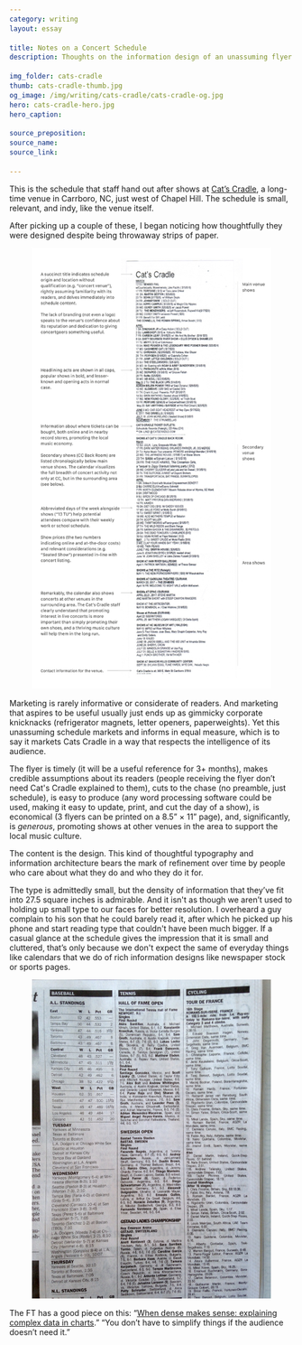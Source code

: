 ```yaml
---
category: writing
layout: essay

title: Notes on a Concert Schedule
description: Thoughts on the information design of an unassuming flyer.

img_folder: cats-cradle
thumb: cats-cradle-thumb.jpg
og_image: /img/writing/cats-cradle/cats-cradle-og.jpg
hero: cats-cradle-hero.jpg
hero_caption:

source_preposition:
source_name:
source_link:

---
```


This is the schedule that staff hand out after shows at [Cat’s Cradle](http://catscradle.com/), a long-time venue in Carrboro, NC, just west of Chapel Hill. The schedule is small, relevant, and indy, like the venue itself.

After picking up a couple of these, I began noticing how thoughtfully they were designed despite being throwaway strips of paper.

<figure class="content-width">
	<img src="/img/writing/cats-cradle/cats-cradle-scan.jpg" alt="">
</figure>

Marketing is rarely informative or considerate of readers. And marketing that aspires to be useful usually just ends up as gimmicky corporate knicknacks (refrigerator magnets, letter openers, paperweights). Yet this unassuming schedule markets and informs in equal measure, which is to say it markets Cats Cradle in a way that respects the intelligence of its audience.

The flyer is timely (it will be a useful reference for 3+ months), makes credible assumptions about its readers (people receiving the flyer don’t need Cat's Cradle explained to them), cuts to the chase (no preamble, just schedule), is easy to produce (any word processing software could be used, making it easy to update, print, and cut the day of a show), is economical (3 flyers can be printed on a 8.5” × 11” page), and, significantly, is *generous*, promoting shows at other venues in the area to support the local music culture.

The content is the design. This kind of thoughtful typography and information architecture bears the mark of refinement over time by people who care about what they do and who they do it for.

The type is admittedly small, but the density of information that they’ve fit into 27.5 square inches is admirable. And it isn't as though we aren’t used to holding up small type to our faces for better resolution. I overheard a guy complain to his son that he could barely read it, after which he picked up his phone and start reading type that couldn't have been much bigger. If a casual glance at the schedule gives the impression that it is small and cluttered, that’s only because we don't expect the same of everyday things like calendars that we do of rich information designs like newspaper stock or sports pages. 

<figure class="content-width">
	<img src="/img/writing/cats-cradle/cats-cradle-sports.jpg" alt="">
</figure>


The FT has a good piece on this: “<a href="https://www.ft.com/content/96566916-1852-11e6-b197-a4af20d5575e">When dense makes sense: explaining complex data in charts</a>.” “You don’t have to simplify things if the audience doesn’t need it.”
